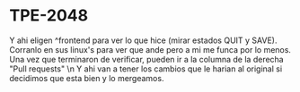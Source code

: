 # TPE-2048
Y ahi eligen ^frontend para ver lo que hice (mirar estados QUIT y SAVE).
Corranlo en sus linux's para ver que ande pero a mi me funca por lo menos.
Una vez que terminaron de verificar, pueden ir a la columna de la derecha "Pull requests" \n
Y ahi van a tener los cambios que le harian al original si decidimos que esta bien y lo mergeamos.
